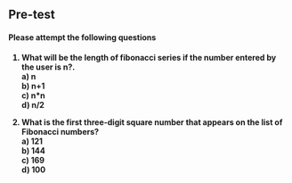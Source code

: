 ## <b> Pre-test
#### Please attempt the following questions

1) What will be the length of fibonacci series if the number entered by the user is n?.<br>
<b>a) n<br></b>
b) n+1<br>
c) n*n<br>
d) n/2<br>

2) What is the first three-digit square number that appears on the list of Fibonacci numbers?<br>
a) 121<br>
<b> b) 144</b><br>
c) 169<br>
d) 100<br>
